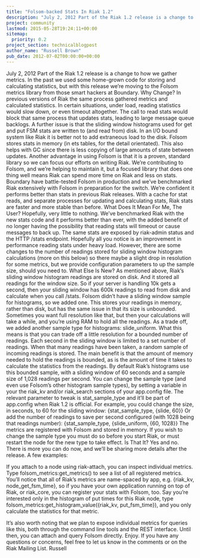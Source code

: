 ```yaml
---
title: "Folsom-backed Stats In Riak 1.2"
description: "July 2, 2012 Part of the Riak 1.2 release is a change to how we gather metrics. In the past we used some home-grown code for storing and calculating statistics, but with this release we're moving to the Folsom metrics library from those smart hackers at Boundary. Why Change? In previous version"
project: community
lastmod: 2015-05-28T19:24:11+00:00
sitemap:
  priority: 0.2
project_section: technicalblogpost
author_name: "Russell Brown"
pub_date: 2012-07-02T00:00:00+00:00
---
```

July 2, 2012
Part of the Riak 1.2 release is a change to how we gather metrics. In the past we used some home-grown code for storing and calculating statistics, but with this release we’re moving to the Folsom metrics library from those smart hackers at Boundary.
Why Change?
In previous versions of Riak the same process gathered metrics and calculated statistics. In certain situations, under load, reading statistics would slow down, or even timeout altogether. The call to read stats would block that same process that updates stats, leading to large message queue backlogs.
A further issue is that the sliding window histograms used for get and put FSM stats are written to (and read from) disk. In an I/O bound system like Riak it is better not to add extraneous load to the disk. Folsom stores stats in memory (in ets tables, for the detail orientated). This also helps with GC since there is less copying of large amounts of state between updates.
Another advantage in using Folsom is that it is a proven, standard library so we can focus our efforts on writing Riak. We’re contributing to Folsom, and we’re helping to maintain it, but a focused library that does one thing well means Riak can spend more time on Riak and less on stats. Boundary have battle-tested Folsom in production and we’ve benchmarked Riak extensively with Folsom in preparation for the switch. We’re confident it performs better than stats in previous Riak releases.
With a cache for stat reads, and separate processes for updating and calculating stats, Riak stats are faster and more stable than before.
What Does It Mean For Me, The User?
Hopefully, very little to nothing. We’ve benchmarked Riak with the new stats code and it performs better than ever, with the added benefit of no longer having the possibility that reading stats will timeout or cause messages to back up. The same stats are exposed by riak-admin status and the HTTP /stats endpoint. Hopefully all you notice is an improvement in performance reading stats under heavy load.
However, there are some changes to the number of readings stored for sliding window histogram calculations (more on this below) so there maybe a slight drop in resolution for some metrics, but we provide configuration parameters to up the sample size, should you need to.
What Else Is New?
As mentioned above, Riak’s sliding window histogram readings are stored on disk. And it stored all readings for the window size. So if your server is handling 10k gets a second, then your sliding window has 600k readings to read from disk and calculate when you call /stats. Folsom didn’t have a sliding window sample for histograms, so we added one. This stores your readings in memory, rather than disk, but has the same issue in that its size is unbounded. Sometimes you want full resolution like that, but then your calculations will take a while, and you’re using RAM to hold all the readings. As a trade off, we added another sample type for histograms: slide\_uniform. What this means is that you can trade off a little resolution for a bounded number of readings. Each second in the sliding window is limited to a set number of readings. When that many readings have been taken, a random sample of incoming readings is stored. The main benefit is that the amount of memory needed to hold the readings is bounded, as is the amount of time it takes to calculate the statistics from the readings.
By default Riak’s histograms use this bounded sample, with a sliding window of 60 seconds and a sample size of 1,028 readings per second. You can change the sample type (and even use Folsom’s other histogram sample types), by setting a variable in your the riak\_kv and/or riak\_search sections of your app.config file. The relevant parameter to tweak is stat\_sample\_type and it’ll be part of app.config when Riak 1.2 is official.
For example, you could change the size, in seconds, to 60 for the sliding window:
{stat\_sample\_type, {slide, 60}}
Or add the number of readings to save per second configured (with 1028 being that readings number):
{stat\_sample\_type, {slide\_uniform, {60, 1028}}
The metrics are registered with Folsom and stored in memory. If you wish to change the sample type you must do so before you start Riak, or must restart the node for the new type to take effect.
Is That It?
Yes and no. There is more you can do now, and we’ll be sharing more details after the release. A few examples:

If you attach to a node using riak-attach, you can inspect individual metrics. Type folsom\_metrics:get\_metrics() to see a list of all registered metrics. You’ll notice that all of Riak’s metrics are name-spaced by app, e.g. {riak\_kv, node\_get\_fsm\_time}, so if you have your own application running on top of Riak, or riak\_core, you can register your stats with Folsom, too.
Say you’re interested only in the histogram of put times for this Riak node, type folsom\_metrics:get\_histogram\_value({riak\_kv, put\_fsm\_time}), and you only calculate the statistics for that metric.

It’s also worth noting that we plan to expose individual metrics for queries like this, both through the command line tools and the REST interface. Until then, you can attach and query Folsom directly.
Enjoy. If you have any questions or concerns, feel free to let us know in the comments or on the Riak Mailing List.
Russell

